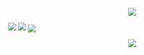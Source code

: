 <p align="center">
<img src="https://capsule-render.vercel.app/api?type=waving&color=timeGradient&height=300&&section=header&text=Hi!&fontSize=90&fontAlign=50&fontAlignY=30&desc=👋&descAlign=50&descSize=30&descAlignY=60&animation=twinkling" />
</p>

<img src="https://github-readme-stats.vercel.app/api?username=QuentinCrane&show_icons=true">
<img src="https://github-readme-stats.vercel.app/api/top-langs/?username=QuentinCrane&hide=Rich%20Text%20Format,ShaderLab&layout=compact"
<!--[![Readme Card](https://github-readme-stats.vercel.app/api/pin/?username=QuentinCrane&repo=ShadowLite&show_owner=True)-->

<img align="center" src="https://github-readme-stats.vercel.app/api/wakatime?username=QuentinCrane&theme=transparent&hide_border=true&layout=compact&langs_count=22" />

<p align="center">
<img src="https://capsule-render.vercel.app/api?type=waving&color=timeGradient&height=300&&section=footer&text=GoodDay!&fontSize=90&fontAlign=50&fontAlignY=70&desc=😉&descAlign=50&descSize=30&descAlignY=40&animation=twinkling" />
</p>

